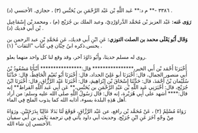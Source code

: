 ٣٣٨٦ -** م د:** عَبد اللَّهِ بْن عَبْد الرَّحْمَنِ بن يُحَنَّس (٣) ، حجازي. الأخنسي (د) .

**رَوَى عَنه:** عَبْد العزيز بْن مُحَمَّد الدَّراوَرْدِيّ، وعبد الملك بن جُرَيْج (م) ، ومحمد بْن إِسْمَاعِيل بْن أَبي فديك (د) .

**وَقَال أَبُو يَعْلَى محمد بن الصلت التوزي:** عَنِ ابْنِ أَبي فديك، عَن مُحَمَّدِ بْنِ عبد الرحمن بن يحنس.ذكره ابنُ حِبَّان فِي كتاب "الثقات" (١) .

روى له مسلم حديثا، وأَبُو دَاوُدَ آخر، وقد وقع لنا كل واحد منهما بعلو.

أَخْبَرَنَا أَحْمَد بْن أَبي الخير،**************** قال:**************** أَنْبَأَنَا مَسْعُودُ بْنُ أَبي منصور الجمال، قال: أَخْبَرَنَا أبو عَلِيّ الحداد، قال: أَخْبَرَنَا أَبُو نُعَيْمٍ الْحَافِظُ، قال: حَدَّثَنَا سُلَيْمان بْنُ أَحْمَدَ، قال: حَدَّثَنَا إِسْحَاقَ بْن إِبْرَاهِيمَ، قال: أَخْبَرَنَا عَبْد الرَّزَّاقِ، قال: أَخْبَرَنَا ابْنُ جُرَيْج، قال: أَخْبَرَنِي عَبد اللَّهِ بْن عَبْدِ الرَّحْمَنِ بن يُحَنَّس،** عَن أَبِي عَبد اللَّهِ القراظ** إنه قال:**** أشهد على أَبِي هُرَيْرة، إنه قال: قال رَسُولُ اللَّهِ صلى الله عليه وسلم: من أراد أهل هَذِهِ البلدة بسوء، أذابه الله كما يذوب الملح فِي الماء.

رَوَاهُ مُسْلِمٌ (٢) ، عَنْ مُحَمَّد بْن رافع، عن عَبْد الرَّزَّاقِ، فَوَقَعَ لَنَا بَدَلا عَالِيًا بِدَرَجَتَيْنِ. ورَوَاهُ مِنْ وجْهٍ آخَرَ عَنِ ابْنِ جُرَيْج. وحديث أبي داود يأتي فِي ترجمة يَحْيَى بن أَبي سفيان الأخنسي إن شاء الله.